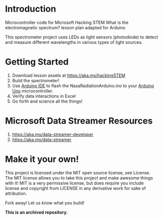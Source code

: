 # Introduction
Microcontroller code for Microsoft Hacking STEM What is the electromagnetic spectrum? lesson plan adapted for Arduino

 This spectrometer project uses LEDs as light sensors (photodiode) to detect and measure different wavelengths in various types of light sources.

# Getting Started
1. Download lesson assets at https://aka.ms/hackingSTEM
2. Build the spectrometer!
3. Use [Arduino IDE](https://www.arduino.cc/en/Main/Software) to flash the NasaRadiationArduino.ino to your [Arduino Uno](https://store.arduino.cc/usa/arduino-uno-rev3)
 microcontroller.
4. Verify data interactions in Excel
5. Go forth and science all the things!

# Microsoft Data Streamer Resources
1. https://aka.ms/data-streamer-developer
1. https://aka.ms/data-streamer

# Make it your own!
This project is licensed under the MIT open source license, see License. The MIT license allows you to take this project and make awesome things with it! MIT is a very permissive license, but does require you include license and copyright from LICENSE in any derivative work for sake of attribution.

Fork away! Let us know what you build!

**This is an archived repository.**
